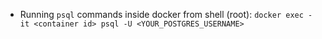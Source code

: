 - Running `psql` commands inside docker from shell (root):
`docker exec -it <container id> psql -U <YOUR_POSTGRES_USERNAME>`

